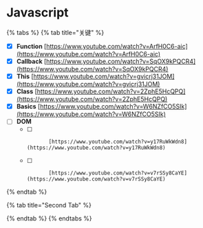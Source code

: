 # Javascript

{% tabs %}
{% tab title="关键" %}
* [x] **Function**    [https://www.youtube.com/watch?v=ArfH0C6-aic](https://www.youtube.com/watch?v=ArfH0C6-aic)
* [x] **Callback**    [https://www.youtube.com/watch?v=SqOX9kPQCR4](https://www.youtube.com/watch?v=SqOX9kPQCR4)
* [x] **This**            [https://www.youtube.com/watch?v=gvicrj31JOM](https://www.youtube.com/watch?v=gvicrj31JOM)
* [x] **Class**          [https://www.youtube.com/watch?v=2ZphE5HcQPQ](https://www.youtube.com/watch?v=2ZphE5HcQPQ)
* [x] **Basics**        [https://www.youtube.com/watch?v=W6NZfCO5SIk](https://www.youtube.com/watch?v=W6NZfCO5SIk)
* [ ] **DOM** 
  * [ ]            [https://www.youtube.com/watch?v=y17RuWkWdn8](https://www.youtube.com/watch?v=y17RuWkWdn8)
  * [ ]            [https://www.youtube.com/watch?v=v7rSSy8CaYE](https://www.youtube.com/watch?v=v7rSSy8CaYE)
{% endtab %}

{% tab title="Second Tab" %}

{% endtab %}
{% endtabs %}


